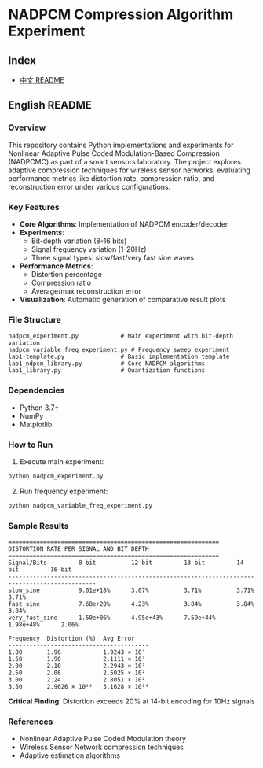 # NADPCM Compression Algorithm Experiment

## Index
- [中文 README](README_cn.md)

## English README

### Overview
This repository contains Python implementations and experiments for Nonlinear Adaptive Pulse Coded Modulation-Based Compression (NADPCMC) as part of a smart sensors laboratory. The project explores adaptive compression techniques for wireless sensor networks, evaluating performance metrics like distortion rate, compression ratio, and reconstruction error under various configurations.

### Key Features
- **Core Algorithms**: Implementation of NADPCM encoder/decoder
- **Experiments**:
  - Bit-depth variation (8-16 bits)
  - Signal frequency variation (1-20Hz)
  - Three signal types: slow/fast/very fast sine waves
- **Performance Metrics**:
  - Distortion percentage
  - Compression ratio
  - Average/max reconstruction error
- **Visualization**: Automatic generation of comparative result plots

### File Structure
```
nadpcm_experiment.py            # Main experiment with bit-depth variation
nadpcm_variable_freq_experiment.py # Frequency sweep experiment
lab1-template.py                # Basic implementation template
lab1_ndpcm_library.py           # Core NADPCM algorithms
lab1_library.py                 # Quantization functions
```

### Dependencies
- Python 3.7+
- NumPy
- Matplotlib

### How to Run
1. Execute main experiment:
```bash
python nadpcm_experiment.py
```
2. Run frequency experiment:
```bash
python nadpcm_variable_freq_experiment.py
```

### Sample Results
```
============================================================
DISTORTION RATE PER SIGNAL AND BIT DEPTH
============================================================
Signal/Bits         8-bit          12-bit         13-bit         14-bit         16-bit
-----------------------------------------------------------------------------------------------
slow_sine           9.01e+18%      3.07%          3.71%          3.71%          3.71%
fast_sine           7.68e+20%      4.23%          3.84%          3.84%          3.84%
very_fast_sine      1.50e+06%      4.95e+43%      7.59e+44%      1.98e+48%      2.06%

Frequency  Distortion (%)  Avg Error
----------------------------------------
1.00       1.96            1.9243 × 10²
1.50       1.90            2.1111 × 10²
2.00       2.10            2.2943 × 10²
2.50       2.06            2.5025 × 10²
3.00       2.24            2.8051 × 10²
3.50       2.9626 × 10²²   3.1628 × 10²⁴

```

**Critical Finding**: Distortion exceeds 20% at 14-bit encoding for 10Hz signals

### References
- Nonlinear Adaptive Pulse Coded Modulation theory
- Wireless Sensor Network compression techniques
- Adaptive estimation algorithms


